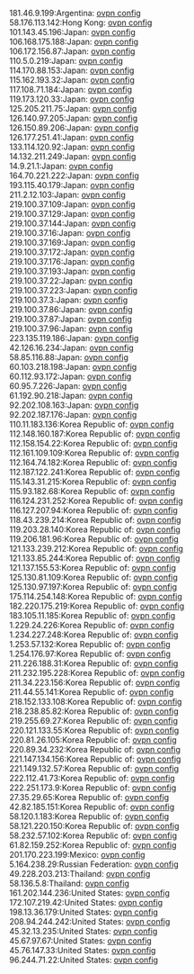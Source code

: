 181.46.9.199:Argentina: [ovpn config](vpn/181_46_9_199.ovpn)  
58.176.113.142:Hong Kong: [ovpn config](vpn/58_176_113_142.ovpn)  
101.143.45.196:Japan: [ovpn config](vpn/101_143_45_196.ovpn)  
106.168.175.188:Japan: [ovpn config](vpn/106_168_175_188.ovpn)  
106.172.156.87:Japan: [ovpn config](vpn/106_172_156_87.ovpn)  
110.5.0.219:Japan: [ovpn config](vpn/110_5_0_219.ovpn)  
114.170.88.153:Japan: [ovpn config](vpn/114_170_88_153.ovpn)  
115.162.193.32:Japan: [ovpn config](vpn/115_162_193_32.ovpn)  
117.108.71.184:Japan: [ovpn config](vpn/117_108_71_184.ovpn)  
119.173.120.33:Japan: [ovpn config](vpn/119_173_120_33.ovpn)  
125.205.211.75:Japan: [ovpn config](vpn/125_205_211_75.ovpn)  
126.140.97.205:Japan: [ovpn config](vpn/126_140_97_205.ovpn)  
126.150.89.206:Japan: [ovpn config](vpn/126_150_89_206.ovpn)  
126.177.251.41:Japan: [ovpn config](vpn/126_177_251_41.ovpn)  
133.114.120.92:Japan: [ovpn config](vpn/133_114_120_92.ovpn)  
14.132.211.249:Japan: [ovpn config](vpn/14_132_211_249.ovpn)  
14.9.21.1:Japan: [ovpn config](vpn/14_9_21_1.ovpn)  
164.70.221.222:Japan: [ovpn config](vpn/164_70_221_222.ovpn)  
193.115.40.179:Japan: [ovpn config](vpn/193_115_40_179.ovpn)  
211.2.12.103:Japan: [ovpn config](vpn/211_2_12_103.ovpn)  
219.100.37.109:Japan: [ovpn config](vpn/219_100_37_109.ovpn)  
219.100.37.129:Japan: [ovpn config](vpn/219_100_37_129.ovpn)  
219.100.37.144:Japan: [ovpn config](vpn/219_100_37_144.ovpn)  
219.100.37.16:Japan: [ovpn config](vpn/219_100_37_16.ovpn)  
219.100.37.169:Japan: [ovpn config](vpn/219_100_37_169.ovpn)  
219.100.37.172:Japan: [ovpn config](vpn/219_100_37_172.ovpn)  
219.100.37.176:Japan: [ovpn config](vpn/219_100_37_176.ovpn)  
219.100.37.193:Japan: [ovpn config](vpn/219_100_37_193.ovpn)  
219.100.37.22:Japan: [ovpn config](vpn/219_100_37_22.ovpn)  
219.100.37.223:Japan: [ovpn config](vpn/219_100_37_223.ovpn)  
219.100.37.3:Japan: [ovpn config](vpn/219_100_37_3.ovpn)  
219.100.37.86:Japan: [ovpn config](vpn/219_100_37_86.ovpn)  
219.100.37.87:Japan: [ovpn config](vpn/219_100_37_87.ovpn)  
219.100.37.96:Japan: [ovpn config](vpn/219_100_37_96.ovpn)  
223.135.119.186:Japan: [ovpn config](vpn/223_135_119_186.ovpn)  
42.126.16.234:Japan: [ovpn config](vpn/42_126_16_234.ovpn)  
58.85.116.88:Japan: [ovpn config](vpn/58_85_116_88.ovpn)  
60.103.218.198:Japan: [ovpn config](vpn/60_103_218_198.ovpn)  
60.112.93.172:Japan: [ovpn config](vpn/60_112_93_172.ovpn)  
60.95.7.226:Japan: [ovpn config](vpn/60_95_7_226.ovpn)  
61.192.90.218:Japan: [ovpn config](vpn/61_192_90_218.ovpn)  
92.202.108.163:Japan: [ovpn config](vpn/92_202_108_163.ovpn)  
92.202.187.176:Japan: [ovpn config](vpn/92_202_187_176.ovpn)  
110.11.183.136:Korea Republic of: [ovpn config](vpn/110_11_183_136.ovpn)  
112.148.160.187:Korea Republic of: [ovpn config](vpn/112_148_160_187.ovpn)  
112.158.154.22:Korea Republic of: [ovpn config](vpn/112_158_154_22.ovpn)  
112.161.109.109:Korea Republic of: [ovpn config](vpn/112_161_109_109.ovpn)  
112.164.74.182:Korea Republic of: [ovpn config](vpn/112_164_74_182.ovpn)  
112.187.122.241:Korea Republic of: [ovpn config](vpn/112_187_122_241.ovpn)  
115.143.31.215:Korea Republic of: [ovpn config](vpn/115_143_31_215.ovpn)  
115.93.182.68:Korea Republic of: [ovpn config](vpn/115_93_182_68.ovpn)  
116.124.231.252:Korea Republic of: [ovpn config](vpn/116_124_231_252.ovpn)  
116.127.207.94:Korea Republic of: [ovpn config](vpn/116_127_207_94.ovpn)  
118.43.239.214:Korea Republic of: [ovpn config](vpn/118_43_239_214.ovpn)  
119.203.28.140:Korea Republic of: [ovpn config](vpn/119_203_28_140.ovpn)  
119.206.181.96:Korea Republic of: [ovpn config](vpn/119_206_181_96.ovpn)  
121.133.239.212:Korea Republic of: [ovpn config](vpn/121_133_239_212.ovpn)  
121.133.85.244:Korea Republic of: [ovpn config](vpn/121_133_85_244.ovpn)  
121.137.155.53:Korea Republic of: [ovpn config](vpn/121_137_155_53.ovpn)  
125.130.81.109:Korea Republic of: [ovpn config](vpn/125_130_81_109.ovpn)  
125.130.97.197:Korea Republic of: [ovpn config](vpn/125_130_97_197.ovpn)  
175.114.254.148:Korea Republic of: [ovpn config](vpn/175_114_254_148.ovpn)  
182.220.175.219:Korea Republic of: [ovpn config](vpn/182_220_175_219.ovpn)  
183.105.11.185:Korea Republic of: [ovpn config](vpn/183_105_11_185.ovpn)  
1.229.24.226:Korea Republic of: [ovpn config](vpn/1_229_24_226.ovpn)  
1.234.227.248:Korea Republic of: [ovpn config](vpn/1_234_227_248.ovpn)  
1.253.57.132:Korea Republic of: [ovpn config](vpn/1_253_57_132.ovpn)  
1.254.176.97:Korea Republic of: [ovpn config](vpn/1_254_176_97.ovpn)  
211.226.188.31:Korea Republic of: [ovpn config](vpn/211_226_188_31.ovpn)  
211.232.195.228:Korea Republic of: [ovpn config](vpn/211_232_195_228.ovpn)  
211.34.223.156:Korea Republic of: [ovpn config](vpn/211_34_223_156.ovpn)  
211.44.55.141:Korea Republic of: [ovpn config](vpn/211_44_55_141.ovpn)  
218.152.133.108:Korea Republic of: [ovpn config](vpn/218_152_133_108.ovpn)  
218.238.85.82:Korea Republic of: [ovpn config](vpn/218_238_85_82.ovpn)  
219.255.69.27:Korea Republic of: [ovpn config](vpn/219_255_69_27.ovpn)  
220.121.133.55:Korea Republic of: [ovpn config](vpn/220_121_133_55.ovpn)  
220.81.26.105:Korea Republic of: [ovpn config](vpn/220_81_26_105.ovpn)  
220.89.34.232:Korea Republic of: [ovpn config](vpn/220_89_34_232.ovpn)  
221.147.134.156:Korea Republic of: [ovpn config](vpn/221_147_134_156.ovpn)  
221.149.132.57:Korea Republic of: [ovpn config](vpn/221_149_132_57.ovpn)  
222.112.41.73:Korea Republic of: [ovpn config](vpn/222_112_41_73.ovpn)  
222.251.173.9:Korea Republic of: [ovpn config](vpn/222_251_173_9.ovpn)  
27.35.29.65:Korea Republic of: [ovpn config](vpn/27_35_29_65.ovpn)  
42.82.185.151:Korea Republic of: [ovpn config](vpn/42_82_185_151.ovpn)  
58.120.1.183:Korea Republic of: [ovpn config](vpn/58_120_1_183.ovpn)  
58.121.220.150:Korea Republic of: [ovpn config](vpn/58_121_220_150.ovpn)  
58.232.57.102:Korea Republic of: [ovpn config](vpn/58_232_57_102.ovpn)  
61.82.159.252:Korea Republic of: [ovpn config](vpn/61_82_159_252.ovpn)  
201.170.223.199:Mexico: [ovpn config](vpn/201_170_223_199.ovpn)  
5.164.238.29:Russian Federation: [ovpn config](vpn/5_164_238_29.ovpn)  
49.228.203.213:Thailand: [ovpn config](vpn/49_228_203_213.ovpn)  
58.136.5.8:Thailand: [ovpn config](vpn/58_136_5_8.ovpn)  
161.202.144.236:United States: [ovpn config](vpn/161_202_144_236.ovpn)  
172.107.219.42:United States: [ovpn config](vpn/172_107_219_42.ovpn)  
198.13.36.179:United States: [ovpn config](vpn/198_13_36_179.ovpn)  
208.94.244.242:United States: [ovpn config](vpn/208_94_244_242.ovpn)  
45.32.13.235:United States: [ovpn config](vpn/45_32_13_235.ovpn)  
45.67.97.67:United States: [ovpn config](vpn/45_67_97_67.ovpn)  
45.76.147.33:United States: [ovpn config](vpn/45_76_147_33.ovpn)  
96.244.71.22:United States: [ovpn config](vpn/96_244_71_22.ovpn)  

